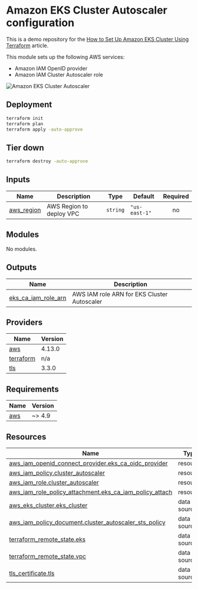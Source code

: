 <!-- BEGIN_TF_DOCS -->

# Amazon EKS Cluster Autoscaler configuration

This is a demo repository for the [How to Set Up Amazon EKS Cluster Using Terraform](https://hands-on.cloud/how-to-set-up-amazon-eks-cluster-using-terraform/) article.

This module sets up the following AWS services:

* Amazon IAM OpenID provider
* Amazon IAM Cluster Autoscaler role

![Amazon EKS Cluster Autoscaler](https://hands-on.cloud/wp-content/uploads/2022/04/How-to-Set-Up-Amazon-EKS-Cluster-Using-Terraform-Deployment-architecture-overview.png)

## Deployment

```sh
terraform init
terraform plan
terraform apply -auto-approve
```

## Tier down

```sh
terraform destroy -auto-approve
```
## Inputs

| Name | Description | Type | Default | Required |
|------|-------------|------|---------|:--------:|
| <a name="input_aws_region"></a> [aws\_region](#input\_aws\_region) | AWS Region to deploy VPC | `string` | `"us-east-1"` | no |
## Modules

No modules.
## Outputs

| Name | Description |
|------|-------------|
| <a name="output_eks_ca_iam_role_arn"></a> [eks\_ca\_iam\_role\_arn](#output\_eks\_ca\_iam\_role\_arn) | AWS IAM role ARN for EKS Cluster Autoscaler |
## Providers

| Name | Version |
|------|---------|
| <a name="provider_aws"></a> [aws](#provider\_aws) | 4.13.0 |
| <a name="provider_terraform"></a> [terraform](#provider\_terraform) | n/a |
| <a name="provider_tls"></a> [tls](#provider\_tls) | 3.3.0 |
## Requirements

| Name | Version |
|------|---------|
| <a name="requirement_aws"></a> [aws](#requirement\_aws) | ~> 4.9 |
## Resources

| Name | Type |
|------|------|
| [aws_iam_openid_connect_provider.eks_ca_oidc_provider](https://registry.terraform.io/providers/hashicorp/aws/latest/docs/resources/iam_openid_connect_provider) | resource |
| [aws_iam_policy.cluster_autoscaler](https://registry.terraform.io/providers/hashicorp/aws/latest/docs/resources/iam_policy) | resource |
| [aws_iam_role.cluster_autoscaler](https://registry.terraform.io/providers/hashicorp/aws/latest/docs/resources/iam_role) | resource |
| [aws_iam_role_policy_attachment.eks_ca_iam_policy_attach](https://registry.terraform.io/providers/hashicorp/aws/latest/docs/resources/iam_role_policy_attachment) | resource |
| [aws_eks_cluster.eks_cluster](https://registry.terraform.io/providers/hashicorp/aws/latest/docs/data-sources/eks_cluster) | data source |
| [aws_iam_policy_document.cluster_autoscaler_sts_policy](https://registry.terraform.io/providers/hashicorp/aws/latest/docs/data-sources/iam_policy_document) | data source |
| [terraform_remote_state.eks](https://registry.terraform.io/providers/hashicorp/terraform/latest/docs/data-sources/remote_state) | data source |
| [terraform_remote_state.vpc](https://registry.terraform.io/providers/hashicorp/terraform/latest/docs/data-sources/remote_state) | data source |
| [tls_certificate.tls](https://registry.terraform.io/providers/hashicorp/tls/latest/docs/data-sources/certificate) | data source |

<!-- END_TF_DOCS -->